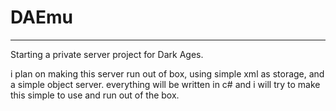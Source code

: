 # DAEmu
-----------

Starting a private server project for Dark Ages.

i plan on making this server run out of box, using simple xml as storage, and a simple object server.
everything will be written in c# and i will try to make this simple to use and run out of the box.


